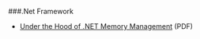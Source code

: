 ###.Net Framework
* [Under the Hood of .NET Memory Management](http://download.red-gate.com/ebooks/DotNet/Under_the_Hood_of_.NET_Management.pdf) (PDF)
